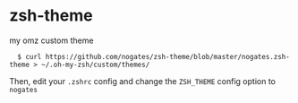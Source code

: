 # zsh-theme
my omz custom theme


```
  $ curl https://github.com/nogates/zsh-theme/blob/master/nogates.zsh-theme > ~/.oh-my-zsh/custom/themes/

```

Then, edit your `.zshrc` config and change the `ZSH_THEME` config option to `nogates`
